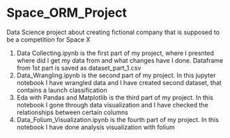 # Space_ORM_Project
Data Science project about creating fictional company that is supposed to be a competition for Space X

1. Data Collecting.ipynb is the first part of my project, where I presnted where did I get my data from and what changes have I done. Dataframe from 1st part is saved as dataset_part_1.csv
2. Data_Wrangling.ipynb is the second part of my project. In this jupyter notebook I have wrangled data and I have created second dataset, that contains a launch classification
3. Eda with Pandas and Matplotlib is the third part of my project. In this notebook I gone through data visualization and I have checked the relationships between certain columns
4. Data_Folium_Visualization.ipynb is the fourth part of my project. In this notebook I have done analysis visualization with folium
